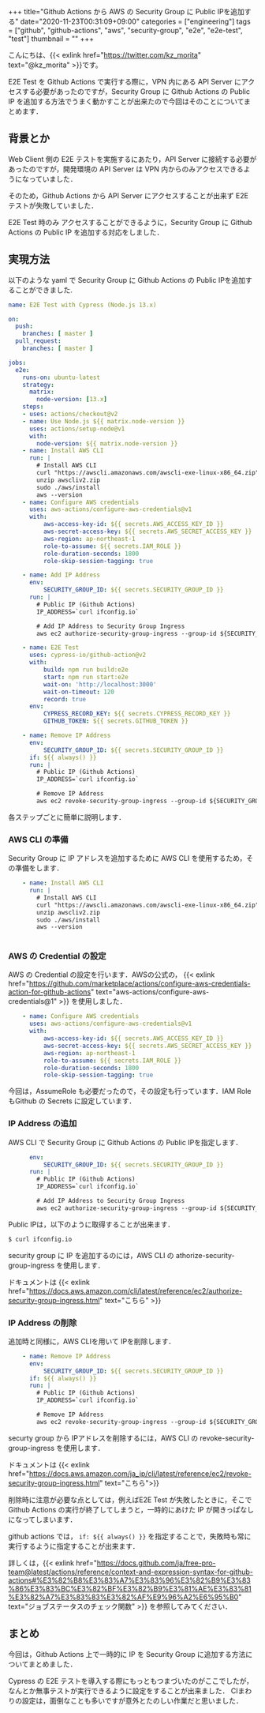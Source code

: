 +++
title="Github Actions から AWS の Security Group に Public IPを追加する"
date="2020-11-23T00:31:09+09:00"
categories = ["engineering"]
tags = ["github", "github-actions", "aws", "security-group", "e2e", "e2e-test", "test"]
thumbnail = ""
+++

こんにちは、{{< exlink href="https://twitter.com/kz_morita" text="@kz_morita" >}}です。

E2E Test を Github Actions で実行する際に，VPN 内にある API Server にアクセスする必要があったのですが，Security Group に Github Actions の Public IP を追加する方法でうまく動かすことが出来たので今回はそのことについてまとめます．


## 背景とか

Web Client 側の E2E テストを実施するにあたり，API Server に接続する必要があったのですが，開発環境の API Server は VPN 内からのみアクセスできるようになっていました．

そのため，Github Actions から API Server にアクセスすることが出来ず E2E テストが失敗していました．

E2E Test 時のみ アクセスすることができるように，Security Group に Github Actions の Public IP を追加する対応をしました．

##  実現方法

以下のような yaml で Security Group に Github Actions の Public IPを追加することができました.

```yaml
name: E2E Test with Cypress (Node.js 13.x) 

on:
  push:
    branches: [ master ]
  pull_request:
    branches: [ master ]

jobs:
  e2e:
    runs-on: ubuntu-latest
    strategy:
      matrix:
        node-version: [13.x]
    steps:
    - uses: actions/checkout@v2
    - name: Use Node.js ${{ matrix.node-version }}
      uses: actions/setup-node@v1
      with:
        node-version: ${{ matrix.node-version }}
    - name: Install AWS CLI
      run: |
        # Install AWS CLI
        curl "https://awscli.amazonaws.com/awscli-exe-linux-x86_64.zip" -o "awscliv2.zip"
        unzip awscliv2.zip
        sudo ./aws/install
        aws --version
    - name: Configure AWS credentials
      uses: aws-actions/configure-aws-credentials@v1
      with:
          aws-access-key-id: ${{ secrets.AWS_ACCESS_KEY_ID }}
          aws-secret-access-key: ${{ secrets.AWS_SECRET_ACCESS_KEY }}
          aws-region: ap-northeast-1
          role-to-assume: ${{ secrets.IAM_ROLE }}
          role-duration-seconds: 1800
          role-skip-session-tagging: true

    - name: Add IP Address
      env:
          SECURITY_GROUP_ID: ${{ secrets.SECURITY_GROUP_ID }}   
      run: |
        # Public IP (Github Actions)
        IP_ADDRESS=`curl ifconfig.io`

        # Add IP Address to Security Group Ingress
        aws ec2 authorize-security-group-ingress --group-id ${SECURITY_GROUP_ID} --protocol tcp --port 443 --cidr "$IP_ADDRESS"/32

    - name: E2E Test
      uses: cypress-io/github-action@v2
      with:
          build: npm run build:e2e
          start: npm run start:e2e
          wait-on: 'http://localhost:3000'
          wait-on-timeout: 120
          record: true
      env:
          CYPRESS_RECORD_KEY: ${{ secrets.CYPRESS_RECORD_KEY }}
          GITHUB_TOKEN: ${{ secrets.GITHUB_TOKEN }}

    - name: Remove IP Address
      env:
          SECURITY_GROUP_ID: ${{ secrets.SECURITY_GROUP_ID }}   
      if: ${{ always() }}
      run: |
        # Public IP (Github Actions)
        IP_ADDRESS=`curl ifconfig.io`

        # Remove IP Address 
        aws ec2 revoke-security-group-ingress --group-id ${SECURITY_GROUP_ID} --protocol tcp --port 443 --cidr "$IP_ADDRESS"/32
```

各ステップごとに簡単に説明します．

### AWS CLI の準備

Security Group に IP アドレスを追加するために AWS CLI を使用するため，その準備をします．

```yml
    - name: Install AWS CLI
      run: |
        # Install AWS CLI
        curl "https://awscli.amazonaws.com/awscli-exe-linux-x86_64.zip" -o "awscliv2.zip"
        unzip awscliv2.zip
        sudo ./aws/install
        aws --version
 
```

### AWS の Credential の設定

AWS の Credential の設定を行います．AWSの公式の， {{< exlink href="https://github.com/marketplace/actions/configure-aws-credentials-action-for-github-actions" text="aws-actions/configure-aws-credentials@1" >}} を使用しました．

```yml
    - name: Configure AWS credentials
      uses: aws-actions/configure-aws-credentials@v1
      with:
          aws-access-key-id: ${{ secrets.AWS_ACCESS_KEY_ID }}
          aws-secret-access-key: ${{ secrets.AWS_SECRET_ACCESS_KEY }}
          aws-region: ap-northeast-1
          role-to-assume: ${{ secrets.IAM_ROLE }}
          role-duration-seconds: 1800
          role-skip-session-tagging: true
```

今回は，AssumeRole も必要だったので，その設定も行っています．IAM Role もGithub の Secrets に設定しています．

### IP Address の追加

AWS CLI で Security Group に Github Actions の Public IPを指定します．

```yml
      env:
          SECURITY_GROUP_ID: ${{ secrets.SECURITY_GROUP_ID }}   
      run: |
        # Public IP (Github Actions)
        IP_ADDRESS=`curl ifconfig.io`

        # Add IP Address to Security Group Ingress
        aws ec2 authorize-security-group-ingress --group-id ${SECURITY_GROUP_ID} --protocol tcp --port 443 --cidr "$IP_ADDRESS"/32        
```

Public IPは，以下のように取得することが出来ます．

```bash
$ curl ifconfig.io
```

security group に IP を追加するのには，AWS CLI の athorize-security-group-ingress を使用します．

ドキュメントは {{< exlink href="https://docs.aws.amazon.com/cli/latest/reference/ec2/authorize-security-group-ingress.html" text="こちら" >}}


### IP Address の削除

追加時と同様に，AWS CLIを用いて IPを削除します．

```yml
    - name: Remove IP Address
      env:
          SECURITY_GROUP_ID: ${{ secrets.SECURITY_GROUP_ID }}   
      if: ${{ always() }}
      run: |
        # Public IP (Github Actions)
        IP_ADDRESS=`curl ifconfig.io`

        # Remove IP Address 
        aws ec2 revoke-security-group-ingress --group-id ${SECURITY_GROUP_ID} --protocol tcp --port 443 --cidr "$IP_ADDRESS"/32        
```

securty group から IPアドレスを削除するには，AWS CLI の revoke-security-group-ingress を使用します．

ドキュメントは {{< exlink href="https://docs.aws.amazon.com/ja_jp/cli/latest/reference/ec2/revoke-security-group-ingress.html" text="こちら">}}

削除時に注意が必要な点としては，例えばE2E Test が失敗したときに，そこで Github Actions の実行が終了してしまうと，一時的にあけた IP が開きっぱなしになってしまいます．

github actions では， `if: ${{ always() }}` を指定することで，失敗時も常に実行するように指定することが出来ます．

詳しくは，{{< exlink href="https://docs.github.com/ja/free-pro-team@latest/actions/reference/context-and-expression-syntax-for-github-actions#%E3%82%B8%E3%83%A7%E3%83%96%E3%82%B9%E3%83%86%E3%83%BC%E3%82%BF%E3%82%B9%E3%81%AE%E3%83%81%E3%82%A7%E3%83%83%E3%82%AF%E9%96%A2%E6%95%B0" text="ジョブステータスのチェック関数" >}} を参照してみてください．

## まとめ

今回は，Github Actions 上で一時的に IP を Security Group に追加する方法についてまとめました．

Cypress の E2E テストを導入する際にもっともつまづいたのがここでしたが，なんとか無事テストが実行できるように設定をすることが出来ました．
CIまわりの設定は，面倒なことも多いですが意外とたのしい作業だと思いました．

